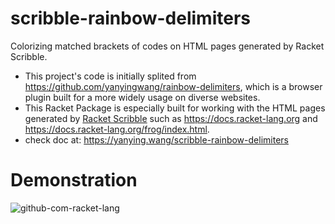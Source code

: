 scribble-rainbow-delimiters
===========================
Colorizing matched brackets of codes on HTML pages generated by Racket Scribble.

* This project's code is initially splited from https://github.com/yanyingwang/rainbow-delimiters, which is a browser plugin built for a more widely usage on diverse websites.
* This Racket Package is especially built for working with the HTML pages generated by [Racket Scribble](https://docs.racket-lang.org/scribble/) such as <https://docs.racket-lang.org> and <https://docs.racket-lang.org/frog/index.html>.
* check doc at: https://yanying.wang/scribble-rainbow-delimiters


# Demonstration
![github-com-racket-lang](https://raw.githubusercontent.com/yanyingwang/scribble-rainbow-delimiters/master/screenshot/github-com.gif)


